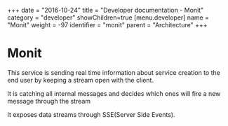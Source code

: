 +++
date = "2016-10-24"
title = "Developer documentation - Monit"
category = "developer"
showChildren=true
[menu.developer]
  name = "Monit"
  weight = -97
  identifier = "monit"
  parent = "Architecture"
+++

# Monit

This service is sending real time information about service creation to the end user by keeping a stream open with the client.

It is catching all internal messages and decides which ones will fire a new message through the stream

It exposes data streams through SSE(Server Side Events).
